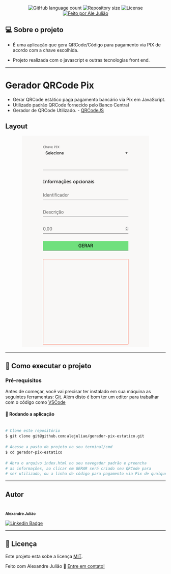 <p align="center">
	<img alt="GitHub language count" src="https://img.shields.io/github/languages/count/alejuliao/gerador-pix-estatico?color=%2304D361">

  <img alt="Repository size" src="https://img.shields.io/github/repo-size/alejuliao/gerador-pix-estatico">

  <img alt="License" src="https://img.shields.io/badge/license-MIT-brightgreen">

  <a href="https://github.com/alejuliao">
    <img alt="Feito por Ale Julião" src="https://img.shields.io/badge/feito%20por-Ale%20Julião%20-%237519C1">
  </a>
</p>


## 💻 Sobre o projeto


- É uma aplicação que gera QRCode/Código para pagamento via PIX de acordo com a chave escolhida.

- Projeto realizada com o javascript e outras tecnologias front end.




---


# Gerador QRCode Pix
 
 - Gerar QRCode estático paga pagamento bancário via Pix em JavaScript.
 - Utilizado padrão QRCode fornecido pelo Banco Central
 - Gerador de QRCode Utilizado. - [QRCodeJS](https://github.com/davidshimjs/qrcodejs) 
## Layout
<p align="center">
  <img alt="geradorPix" title="#geradorPix" src="layout.png" width="400px">
</p>

---

## 🚀 Como executar o projeto

### Pré-requisitos

Antes de começar, você vai precisar ter instalado em sua máquina as seguintes ferramentas:
[Git](https://git-scm.com).
Além disto é bom ter um editor para trabalhar com o código como [VSCode](https://code.visualstudio.com/)

#### 🧭 Rodando a aplicação

```bash

# Clone este repositório
$ git clone git@github.com:alejuliao/gerador-pix-estatico.git

# Acesse a pasta do projeto no seu terminal/cmd
$ cd gerador-pix-estatico

# Abra o arquivo index.html no seu navegador padrão e preencha
# as informações, ao clicar em GERAR será criado seu QRCode para 
# ser utilizado, ou a linha de código para pagamento via Pix de qualquer banco.

```

---

## Autor

<a href="https://github.com/alejuliao">
 <img style="border-radius: 50%;" src="https://avatars.githubusercontent.com/u/62526197?s=400&u=21487b9a655b74a3c7e1f9fd82849451157c7993&v=4" width="100px;" alt=""/>
 <br />
 <sub><b>Alexandre Julião</b></sub>
</a>
<br />

[![Linkedin Badge](https://img.shields.io/badge/-alexandrejuliao-blue?style=flat-square&logo=Linkedin&logoColor=white&link=https://www.linkedin.com/in/alexandrejuliao/)](https://www.linkedin.com/in/alexandrejuliao/)

---

## 📝 Licença

Este projeto esta sobe a licença [MIT](./LICENSE).

Feito com Alexandre Julião 👋 [Entre em contato!](https://www.linkedin.com/in/alexandrejuliao/)
